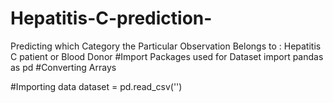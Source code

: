 # Hepatitis-C-prediction-
Predicting which Category the Particular Observation Belongs to : Hepatitis C patient or Blood Donor
#Import Packages used for Dataset
import pandas as pd #Converting Arrays

#Importing data
dataset = pd.read_csv('')
